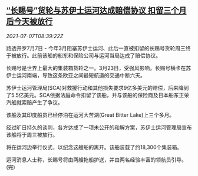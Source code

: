 <!--1625648462000-->
[“长赐号”货轮与苏伊士运河达成赔偿协议 扣留三个月后今天被放行](https://cn.reuters.com/article/suez-canal-ever-given-leave-0707-idCNKCS2ED0P7)
------

<div><i>2021-07-07T08:39:22Z</i></div><p>路透开罗7月7日 - 今年3月阻塞苏伊士运河、此后一直被扣留的长赐号货轮周三终于被放行。此前该船的船东和保险公司与运河当局达成了赔偿协议。</p><p>长赐号是世界上最大的集装箱货轮之一。3月23日，受强风影响，长赐号横卡在苏伊士运河南端，导致这条欧亚之间最短航道的交通中断六天。</p><p>苏伊士运河管理局(SCA)对救援行动和其他损失要求9亿多美元的赔偿，后来降到了5.5亿美元。SCA依据法庭命令扣留了该船，并与该船的保险商及日本船东正荣汽船就索赔产生了争议。</p><p>该船及其印度船员已经停泊在运河大苦湖(Great Bitter Lake)上三个多月。</p><p>经过旷日持久的谈判，各方达成了一项未公开的和解方案，苏伊士运河管理局宣布该船将于周三被放行。</p><p>将在运河边举行仪式，以纪念这艘船的离开。该船装载了约18,300个集装箱。</p><p>运河消息人士称，长赐号将由两艘拖船护送，并由两名经验丰富的领航员引导。(完)</p>
